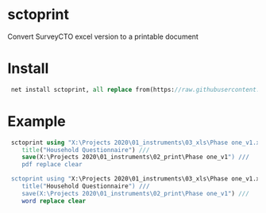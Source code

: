 # sctoprint
 Convert SurveyCTO excel version to a printable document

# Install
```stata
 net install sctoprint, all replace from(https://raw.githubusercontent.com/PovertyAction/sctoprint/master)

```

# Example
```stata
 sctoprint using "X:\Projects 2020\01_instruments\03_xls\Phase one_v1.xlsx", ///
 	title("Household Questionnaire") ///
 	save(X:\Projects 2020\01_instruments\02_print\Phase one_v1") ///
 	pdf replace clear

 sctoprint using "X:\Projects 2020\01_instruments\03_xls\Phase one_v1.xlsx", ///
 	title("Household Questionnaire") ///
 	save(X:\Projects 2020\01_instruments\02_print\Phase one_v1") ///
 	word replace clear

```